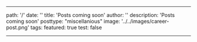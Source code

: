 ---
path: '/'
date: ''
title: 'Posts coming soon'
author: ''
description: 'Posts coming soon'
posttype: "miscellanious"
image: '../../images/career-post.png'
tags: 
featured: true
test: false
---	---

